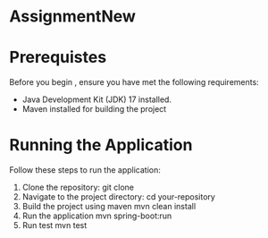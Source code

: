 # AssignmentNew


# Prerequistes

Before you begin , ensure you have met the following requirements:
  - Java Development Kit (JDK)  17 installed.
  - Maven installed for building the project

# Running the Application

Follow these steps to run the application:

1. Clone the repository:
   git clone
2. Navigate to the project directory:
   cd your-repository
3. Build the project using maven
   mvn clean install
4. Run the application
   mvn spring-boot:run
5. Run test
   mvn test
